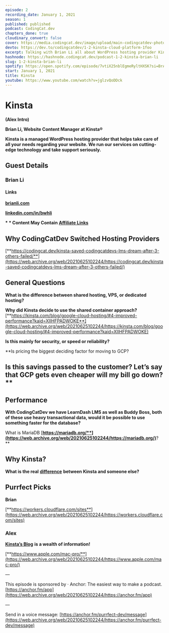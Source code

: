 ```yaml
---
episode: 2
recording_date: January 1, 2021
season: 1
published: published
podcast: CodingCat.dev
chapters_done: true
cloudinary_convert: false
cover: https://media.codingcat.dev/image/upload/main-codingcatdev-photo/omzc5ridsuuxgxgtvt7o.png
devto: https://dev.to/codingcatdev/1-2-kinsta-cloud-platform-1foo
excerpt: Talking with Brian Li all about WordPress hosting provider Kinsta and why they chose to utilize Google Cloud Platform.
hashnode: https://hashnode.codingcat.dev/podcast-1-2-kinsta-brian-li
slug: 1-2-kinsta-brian-li
spotify: https://open.spotify.com/episode/7vtiX25nblEgmeRyltHXSK?si=BrA12SlmTBOOLQ4j7JCyaA
start: January 1, 2021
title: Kinsta
youtube: https://www.youtube.com/watch?v=jglzvQoDDck
---
```


# **Kinsta**

**(Alex Intro)**

**Brian Li, Website Content Manager at Kinsta®**

**Kinsta is a managed WordPress hosting provider that helps take care of all your needs regarding your website. We run our services on cutting-edge technology and take support seriously.**

## **Guest Details**

### **Brian Li**

#### **Links**

[**brianli.com**](https://web.archive.org/web/20210625102244/https://brianli.com/)

[**linkedin.com/in/bwhli**](https://web.archive.org/web/20210625102244/https://www.linkedin.com/in/bwhli?lipi=urn%3Ali%3Apage%3Ad_flagship3_profile_view_base_contact_details%3Bh3%2B8O1TgT7uw1Sdd6Q3HTA%3D%3D)

**\* \* Content May Contain** [**Affiliate Links**](https://web.archive.org/web/20210625102244/https://codingcat.dev/ftc-disclosure/)

## **Why CodingCatDev Switched Hosting Providers**

[**https://codingcat.dev/kinsta-saved-codingcatdevs-lms-dream-after-3-others-failed/**](https://web.archive.org/web/20210625102244/https://codingcat.dev/kinsta-saved-codingcatdevs-lms-dream-after-3-others-failed/)

## **General Questions**

**What is the difference between shared hosting, VPS, or dedicated hosting?**

**Why did Kinsta decide to use the shared container approach?** [**https://kinsta.com/blog/google-cloud-hosting/#4-improved-performance?kaid=XIIHFPADWOKE**](https://web.archive.org/web/20210625102244/https://kinsta.com/blog/google-cloud-hosting/#4-improved-performance?kaid=XIIHFPADWOKE)

**Is this mainly for security, or speed or reliability?**

\*\*Is pricing the biggest deciding factor for moving to GCP?

## Is this savings passed to the customer? Let’s say that GCP gets even cheaper will my bill go down?\*\*

## **Performance**

**With CodingCatDev we have LearnDash LMS as well as Buddy Boss, both of these use heavy transactional data, would it be possible to use something faster for the database?**

What is MariaDB [**https://mariadb.org/**](https://web.archive.org/web/20210625102244/https://mariadb.org/)**?**

## **Why Kinsta?**

**What is the real** [**difference**](https://web.archive.org/web/20210625102244/https://kinsta.com/why-us/?kaid=XIIHFPADWOKE) **between Kinsta and someone else?**

## **Purrfect Picks**

**Brian**

[**https://workers.cloudflare.com/sites**](https://web.archive.org/web/20210625102244/https://workers.cloudflare.com/sites)

### **Alex**

[**Kinsta’s Blog**](https://web.archive.org/web/20210625102244/https://kinsta.com/blog/?kaid=XIIHFPADWOKE) **is a wealth of information!**

[**https://www.apple.com/mac-pro/**](https://web.archive.org/web/20210625102244/https://www.apple.com/mac-pro/)

—

This episode is sponsored by
· Anchor: The easiest way to make a podcast. [https://anchor.fm/app](https://web.archive.org/web/20210625102244/https://anchor.fm/app)

—

Send in a voice message: [https://anchor.fm/purrfect-dev/message](https://web.archive.org/web/20210625102244/https://anchor.fm/purrfect-dev/message)
